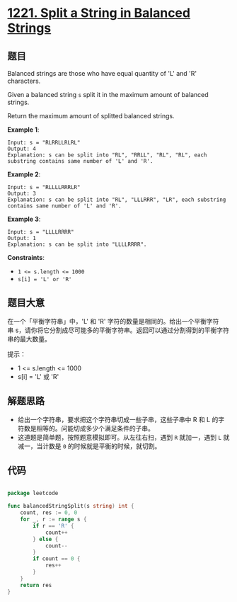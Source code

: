 # [1221. Split a String in Balanced Strings](https://leetcode.com/problems/split-a-string-in-balanced-strings/)


## 题目

Balanced strings are those who have equal quantity of 'L' and 'R' characters.

Given a balanced string `s` split it in the maximum amount of balanced strings.

Return the maximum amount of splitted balanced strings.

**Example 1**:

    Input: s = "RLRRLLRLRL"
    Output: 4
    Explanation: s can be split into "RL", "RRLL", "RL", "RL", each substring contains same number of 'L' and 'R'.

**Example 2**:

    Input: s = "RLLLLRRRLR"
    Output: 3
    Explanation: s can be split into "RL", "LLLRRR", "LR", each substring contains same number of 'L' and 'R'.

**Example 3**:

    Input: s = "LLLLRRRR"
    Output: 1
    Explanation: s can be split into "LLLLRRRR".

**Constraints**:

- `1 <= s.length <= 1000`
- `s[i] = 'L' or 'R'`

## 题目大意


在一个「平衡字符串」中，'L' 和 'R' 字符的数量是相同的。给出一个平衡字符串 s，请你将它分割成尽可能多的平衡字符串。返回可以通过分割得到的平衡字符串的最大数量。

提示：

- 1 <= s.length <= 1000
- s[i] = 'L' 或 'R'


## 解题思路

- 给出一个字符串，要求把这个字符串切成一些子串，这些子串中 R 和 L 的字符数是相等的。问能切成多少个满足条件的子串。
- 这道题是简单题，按照题意模拟即可。从左往右扫，遇到 `R` 就加一，遇到 `L` 就减一，当计数是 `0` 的时候就是平衡的时候，就切割。

## 代码

```go

package leetcode

func balancedStringSplit(s string) int {
	count, res := 0, 0
	for _, r := range s {
		if r == 'R' {
			count++
		} else {
			count--
		}
		if count == 0 {
			res++
		}
	}
	return res
}

```